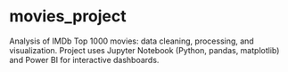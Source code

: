 # movies_project
Analysis of IMDb Top 1000 movies: data cleaning, processing, and visualization. Project uses Jupyter Notebook (Python, pandas, matplotlib) and Power BI for interactive dashboards.

